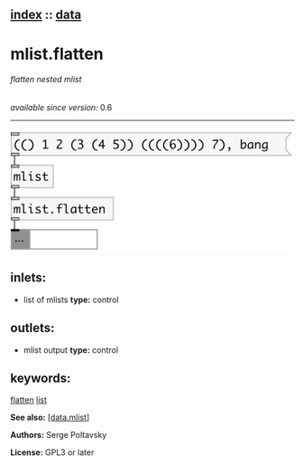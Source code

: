 [index](index.html) :: [data](category_data.html)
---

# mlist.flatten

###### flatten nested mlist

*available since version:* 0.6

---




[![example](../examples/img/mlist.flatten.jpg)](../examples/pd/mlist.flatten.pd)









## inlets:

* list of mlists 
__type:__ control<br>



## outlets:

* mlist output
__type:__ control<br>



## keywords:

[flatten](keywords/flatten.html)
[list](keywords/list.html)



**See also:**
[\[data.mlist\]](data.mlist.html)




**Authors:** Serge Poltavsky




**License:** GPL3 or later





